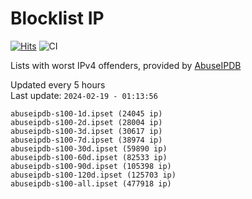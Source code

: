 # Blocklist IP

[![Hits](https://hits.seeyoufarm.com/api/count/incr/badge.svg?url=https%3A%2F%2Fgithub.com%2Fborestad%2Fblocklist-ip%2F&count_bg=%2379C83D&title_bg=%23555555&icon=&icon_color=%23E7E7E7&title=hits&edge_flat=false)](https://hits.seeyoufarm.com)  ![CI](https://img.shields.io/github/workflow/status/borestad/blocklist-ip/CI?style=flat-square)

Lists with worst IPv4 offenders, provided by [AbuseIPDB](https://www.abuseipdb.com/)

<!-- FOOTER-PLACEHOLDER -->
Updated every 5 hours<br>
Last update: `2024-02-19 - 01:13:56`
```
abuseipdb-s100-1d.ipset (24045 ip)
abuseipdb-s100-2d.ipset (28004 ip)
abuseipdb-s100-3d.ipset (30617 ip)
abuseipdb-s100-7d.ipset (38974 ip)
abuseipdb-s100-30d.ipset (59890 ip)
abuseipdb-s100-60d.ipset (82533 ip)
abuseipdb-s100-90d.ipset (105398 ip)
abuseipdb-s100-120d.ipset (125703 ip)
abuseipdb-s100-all.ipset (477918 ip)
```
